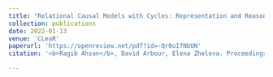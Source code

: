 ```yaml
---
title: "Relational Causal Models with Cycles: Representation and Reasoning (CLeaR 2022)"
collection: publications
date: 2022-01-13
venue: 'CLeaR'
paperurl: 'https://openreview.net/pdf?id=-Qr0uIfNbUN'
citation: '<b>Ragib Ahsan</b>, David Arbour, Elena Zheleva. Proceedings of the 1st International Conference on Causal Learning and Reasoning (2022)'

---
```

